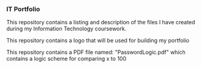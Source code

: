 ### IT Portfolio

This repository contains a listing and description of the files I have created during my Information Technology coursework.

This repository contains a logo that will be used for building my portfolio

This repository contains a PDF file named: "PasswordLogic.pdf" which contains a logic scheme for comparing x to 100
